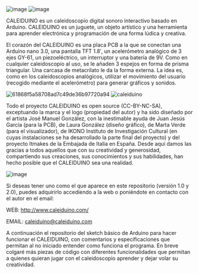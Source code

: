 ![image](https://user-images.githubusercontent.com/20140969/78697360-faa06d00-7900-11ea-960d-77e91eeea3ff.png)
![image](https://user-images.githubusercontent.com/20140969/78697504-2facbf80-7901-11ea-862b-0bddbd8652e9.png)

CALEIDUINO es un caleidoscopio digital sonoro interactivo basado en Arduino. CALEIDUINO es un juguete, un objeto artístico y una herramienta para aprender electrónica y programación de una forma lúdica y creativa.

El  corazón del CALEIDUINO es una placa PCB a la que se conectan una Arduino nano 3.0, una pantalla TFT 1.8′, un acelerómetro analógico de 3 ejes GY-61, un piezoeléctrico, un interruptor y una batería de 9V. Como en cualquier caleidoscopio al uso, se le añaden 3 espejos en forma de prisma triangular. Una carcasa de metacrilato le da la forma externa. La idea es, como en los caleidoscopios analógicos, utilizar el movimiento del usuario (recogido mediante el acelerómetro) para generar gráficos y sonidos.

![61868f5a58708ad7c49de36b97720a94](https://user-images.githubusercontent.com/20140969/78697847-b9f52380-7901-11ea-96f8-d7b301cae019.gif)
![caleiduino](https://user-images.githubusercontent.com/20140969/78768558-64b22400-798c-11ea-9876-1b354a4aac2a.GIF)

Todo el proyecto CALEIDUINO es open source (CC-BY-NC-SA), exceptuando la marca y el logo (propiedad del autor) y ha sido diseñado por el artista José Manuel González, con la inestimable ayuda de Juan Jesús García (para la PCB), de Laura González (diseño gráfico), de Marta Verde (para el visualizador), de IKONO Instituto de Investigación Cultural (en cuyas instalaciones se ha desarrollado la parte final del proyecto) y del proyecto Itmakes de la Embajada de Italia en España. Desde aquí damos las gracias a todos aquellos que con su creatividad y generosidad, compartiendo sus creaciones, sus conocimientos y sus habilidades, han hecho posible que el CALEIDUINO sea una realidad.

![image](https://user-images.githubusercontent.com/20140969/78698059-03de0980-7902-11ea-8eb8-b0d3a8cd9590.png)

Si deseas tener uno como el que aparece en este repositorio (versión 1.0 y 2.0), puedes adquirirlo accediendo a la web o poniéndote en contacto con el autor en el email:

WEB: http://www.caleiduino.com/

EMAIL: caleiduino@caleiduino.com

A continuación el repositorio del sketch básico de Arduino para hacer funcionar el CALEIDUINO, con comentarios y especificaciones que permitan al no iniciado entender como funciona el programa. En breve colgaré más piezas de código con diferentes funcionalidades que permitan a quienes quieran jugar con el caleidoscopio aprender y dejar volar su creatividad.
